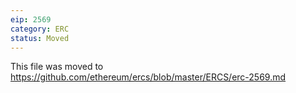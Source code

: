 ```yaml
---
eip: 2569
category: ERC
status: Moved
---
```


This file was moved to https://github.com/ethereum/ercs/blob/master/ERCS/erc-2569.md

